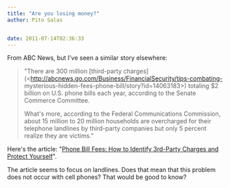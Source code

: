 ```yaml
---
title: "Are you losing money?"
author: Pito Salas


date: 2011-07-14T02:36:33
---
```




From ABC News, but I've seen a similar story elsewhere:

> "There are 300 million [third-party
> charges](<http://abcnews.go.com/Business/FinancialSecurity/tips-combating-
> mysterious-hidden-fees-phone-bill/story?id=14063183>) totaling $2 billion on
> U.S. phone bills each year, according to the Senate Commerce Committee.
>
> What's more, according to the Federal Communications Commission, about 15
> million to 20 million households are overcharged for their telephone
> landlines by third-party companies but only 5 percent realize they are
> victims."

Here's the article: "[Phone Bill Fees: How to Identify 3rd-Party Charges and
Protect Yourself](<http://abcnews.go.com/m/story?id=14065780&sid=74>)".

The article seems to focus on landlines. Does that mean that this problem does
not occur with cell phones? That would be good to know?


